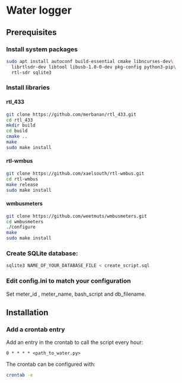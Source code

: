 # Water logger

## Prerequisites

### Install system packages
```bash
sudo apt install autoconf build-essential cmake libncurses-dev\
  librtlsdr-dev libtool libusb-1.0-0-dev pkg-config python3-pip\
  rtl-sdr sqlite3
```

### Install libraries

#### rtl_433
```bash
git clone https://github.com/merbanan/rtl_433.git
cd rtl_433
mkdir build
cd build
cmake ..
make
sudo make install
```

#### rtl-wmbus
```bash
git clone https://github.com/xaelsouth/rtl-wmbus.git
cd rtl-wmbus
make release
sudo make install
```

#### wmbusmeters
```bash
git clone https://github.com/weetmuts/wmbusmeters.git
cd wmbusmeters
./configure
make
sudo make install
```

### Create SQLite database:
```bash
sqlite3 NAME_OF_YOUR_DATABASE_FILE < create_script.sql
```

### Edit config.ini to match your configuration
Set meter_id , meter_name, bash_script and db_filename.

## Installation

### Add a crontab entry
Add an entry in the crontab to call the script every hour: 
```
0 * * * * <path_to_water.py>
```
The crontab can be configured with:
```bash
crontab -e
```
